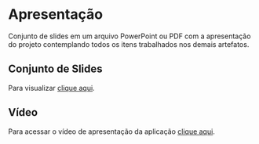# Apresentação

Conjunto de slides em um arquivo PowerPoint ou PDF com a apresentação do projeto contemplando todos os itens trabalhados nos demais artefatos.

## Conjunto de Slides

Para visualizar [clique aqui](docs/presentation/Seleta.pdf).


## Vídeo  

Para acessar o vídeo de apresentação da aplicação [clique aqui]().
